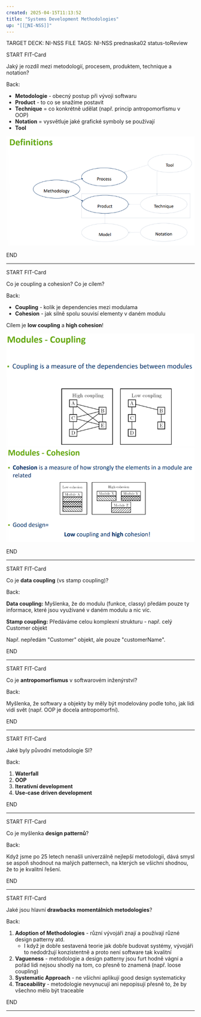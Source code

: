 ```yaml
---
created: 2025-04-15T11:13:52
title: "Systems Development Methodologies"
up: "[[📖NI-NSS]]"
---
```


TARGET DECK: NI-NSS
FILE TAGS: NI-NSS prednaska02 status-toReview


START
FIT-Card

Jaký je rozdíl mezi metodologií, procesem, produktem, technique a notation?

Back:

- **Metodologie** - obecný postup při vývoji softwaru
- **Product** - to co se snažíme postavit
- **Technique** = co konkrétně udělat (např. princip antropomorfismu v OOP)
- **Notation** = vysvětluje jaké grafické symboly se používají
- **Tool**

<!-- DetailInfoStart -->
![](../../Assets/Pasted%20image%2020250415112313.png)
<!-- DetailInfoEnd -->
<!--ID: 1746599654286-->
END

---


START
FIT-Card

Co je coupling a cohesion? Co je cílem?

Back:

- **Coupling** - kolik je dependencies mezi modulama
- **Cohesion** - jak silně spolu souvisí elementy v daném modulu

Cílem je **low coupling** a **high cohesion**!

<!-- DetailInfoStart -->
![](../../Assets/Pasted%20image%2020250415114505.png)
![](../../Assets/Pasted%20image%2020250415114511.png)
<!-- DetailInfoEnd -->

<!--ID: 1746599654293-->
END

---


START
FIT-Card

Co je **data coupling** (vs stamp coupling)?

Back:

**Data coupling:**
Myšlenka, že do modulu (funkce, classy) předám pouze ty informace, které jsou využívané v daném modulu a nic víc.

**Stamp coupling:**
Předáváme celou komplexní strukturu - např. celý Customer objekt

Např. nepředám "Customer" objekt, ale pouze "customerName".
<!--ID: 1746599654300-->
END

---


START
FIT-Card

Co je **antropomorfismus** v softwarovém inženýrství?

Back:

Myšlenka, že softwary a objekty by měly být modelovány podle toho, jak lidi vidí svět (např. OOP je docela antropomorfní).
<!--ID: 1746599654307-->
END

---


START
FIT-Card

Jaké byly původní metodologie SI?

Back:

1. **Waterfall**
2. **OOP**
3. **Iterativní development**
4. **Use-case driven development**
<!--ID: 1746599654313-->
END

---


START
FIT-Card

Co je myšlenka **design patternů**?

Back:

Když jsme po 25 letech nenašli univerzálně nejlepší metodologii, dává smysl se aspoň shodnout na malých patternech, na kterých se všichni shodnou, že to je kvalitní řešení.
<!--ID: 1746599654319-->
END

---


START
FIT-Card

Jaké jsou hlavní **drawbacks momentálních metodologies**?

Back:

1. **Adoption of Methodologies** - různí vývojáři znají a používají různé design patterny atd.
	- I když je dobře sestavená teorie jak dobře budovat systémy, vývojáři to nedodržují konzistentně a proto není software tak kvalitní
2. **Vagueness** - metodologie a design patterny jsou furt hodně vágní a pořád lidi nejsou shodlý na tom, co přesně to znamená (např. loose coupling)
3. **Systematic Approach** - ne všichni aplikují good design systematicky
4. **Traceability** - metodologie nevynucují ani nepopisují přesně to, že by všechno mělo být traceable
<!--ID: 1746599654328-->
END

---
